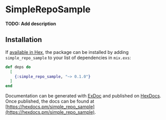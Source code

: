 # SimpleRepoSample

**TODO: Add description**

## Installation

If [available in Hex](https://hex.pm/docs/publish), the package can be installed
by adding `simple_repo_sample` to your list of dependencies in `mix.exs`:

```elixir
def deps do
  [
    {:simple_repo_sample, "~> 0.1.0"}
  ]
end
```

Documentation can be generated with [ExDoc](https://github.com/elixir-lang/ex_doc)
and published on [HexDocs](https://hexdocs.pm). Once published, the docs can
be found at [https://hexdocs.pm/simple_repo_sample](https://hexdocs.pm/simple_repo_sample).

